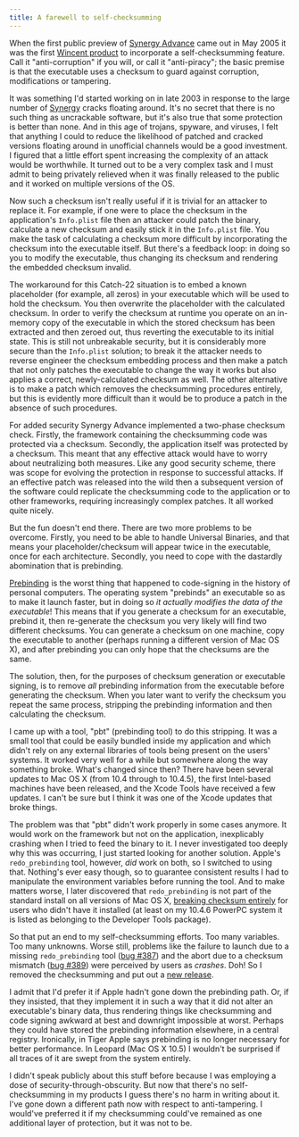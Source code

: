 ```yaml
---
title: A farewell to self-checksumming
---
```


When the first public preview of [Synergy Advance](http://synergyadvance.com/) came out in May 2005 it was the first [Wincent product](http://www.wincent.com/a/products/) to incorporate a self-checksumming feature. Call it "anti-corruption" if you will, or call it "anti-piracy"; the basic premise is that the executable uses a checksum to guard against corruption, modifications or tampering.

It was something I'd started working on in late 2003 in response to the large number of [Synergy](http://synergy.wincent.com/) cracks floating around. It's no secret that there is no such thing as uncrackable software, but it's also true that some protection is better than none. And in this age of trojans, spyware, and viruses, I felt that anything I could to reduce the likelihood of patched and cracked versions floating around in unofficial channels would be a good investment. I figured that a little effort spent increasing the complexity of an attack would be worthwhile. It turned out to be a very complex task and I must admit to being privately relieved when it was finally released to the public and it worked on multiple versions of the OS.

Now such a checksum isn't really useful if it is trivial for an attacker to replace it. For example, if one were to place the checksum in the application's `Info.plist` file then an attacker could patch the binary, calculate a new checksum and easily stick it in the `Info.plist` file. You make the task of calculating a checksum more difficult by incorporating the checksum into the executable itself. But there's a feedback loop: in doing so you to modify the executable, thus changing its checksum and rendering the embedded checksum invalid.

The workaround for this Catch-22 situation is to embed a known placeholder (for example, all zeros) in your executable which will be used to hold the checksum. You then overwrite the placeholder with the calculated checksum. In order to verify the checksum at runtime you operate on an in-memory copy of the executable in which the stored checksum has been extracted and then zeroed out, thus reverting the executable to its initial state. This is still not unbreakable security, but it is considerably more secure than the `Info.plist` solution; to break it the attacker needs to reverse engineer the checksum embedding process and then make a patch that not only patches the executable to change the way it works but also applies a correct, newly-calculated checksum as well. The other alternative is to make a patch which removes the checksumming procedures entirely, but this is evidently more difficult than it would be to produce a patch in the absence of such procedures.

For added security Synergy Advance implemented a two-phase checksum check. Firstly, the framework containing the checksumming code was protected via a checksum. Secondly, the application itself was protected by a checksum. This meant that any effective attack would have to worry about neutralizing both measures. Like any good security scheme, there was scope for evolving the protection in response to successful attacks. If an effective patch was released into the wild then a subsequent version of the software could replicate the checksumming code to the application or to other frameworks, requiring increasingly complex patches. It all worked quite nicely.

But the fun doesn't end there. There are two more problems to be overcome. Firstly, you need to be able to handle Universal Binaries, and that means your placeholder/checksum will appear twice in the executable, once for each architecture. Secondly, you need to cope with the dastardly abomination that is prebinding.

[Prebinding](http://developer.apple.com/releasenotes/DeveloperTools/Prebinding.html) is the worst thing that happened to code-signing in the history of personal computers. The operating system "prebinds" an executable so as to make it launch faster, but in doing so *it actually modifies the data of the executable*! This means that if you generate a checksum for an executable, prebind it, then re-generate the checksum you very likely will find two different checksums. You can generate a checksum on one machine, copy the executable to another (perhaps running a different version of Mac OS X), and after prebinding you can only hope that the checksums are the same.

The solution, then, for the purposes of checksum generation or executable signing, is to remove *all* prebinding information from the executable before generating the checksum. When you later want to verify the checksum you repeat the same process, stripping the prebinding information and then calculating the checksum.

I came up with a tool, "pbt" (prebinding tool) to do this stripping. It was a small tool that could be easily bundled inside my application and which didn't rely on any external libraries of tools being present on the users' systems. It worked very well for a while but somewhere along the way something broke. What's changed since then? There have been several updates to Mac OS X (from 10.4 through to 10.4.5), the first Intel-based machines have been released, and the Xcode Tools have received a few updates. I can't be sure but I think it was one of the Xcode updates that broke things.

The problem was that "pbt" didn't work properly in some cases anymore. It would work on the framework but not on the application, inexplicably crashing when I tried to feed the binary to it. I never investigated too deeply why this was occurring, I just started looking for another solution. Apple's `redo_prebinding` tool, however, *did* work on both, so I switched to using that. Nothing's ever easy though, so to guarantee consistent results I had to manipulate the environment variables before running the tool. And to make matters worse, I later discovered that `redo_prebinding` is not part of the standard install on all versions of Mac OS X, [breaking checksum entirely](http://www.wincent.com/a/support/bugs/show_bug.cgi?id=387) for users who didn't have it installed (at least on my 10.4.6 PowerPC system it is listed as belonging to the Developer Tools package).

So that put an end to my self-checksumming efforts. Too many variables. Too many unknowns. Worse still, problems like the failure to launch due to a missing `redo_prebinding` tool ([bug \#387](http://www.wincent.com/a/support/bugs/show_bug.cgi?id=387)) and the abort due to a checksum mismatch ([bug \#389](http://www.wincent.com/a/support/bugs/show_bug.cgi?id=389)) were perceived by users as *crashes*. Doh! So I removed the checksumming and put out a [new release](http://www.wincent.com/a/products/synergy-advance/history/#0.4b3).

I admit that I'd prefer it if Apple hadn't gone down the prebinding path. Or, if they insisted, that they implement it in such a way that it did not alter an executable's binary data, thus rendering things like checksumming and code signing awkward at best and downright impossible at worst. Perhaps they could have stored the prebinding information elsewhere, in a central registry. Ironically, in Tiger Apple says prebinding is no longer necessary for better performance. In Leopard (Mac OS X 10.5) I wouldn't be surprised if all traces of it are swept from the system entirely.

I didn't speak publicly about this stuff before because I was employing a dose of security-through-obscurity. But now that there's no self-checksumming in my products I guess there's no harm in writing about it. I've gone down a different path now with respect to anti-tampering. I would've preferred it if my checksumming could've remained as one additional layer of protection, but it was not to be.
